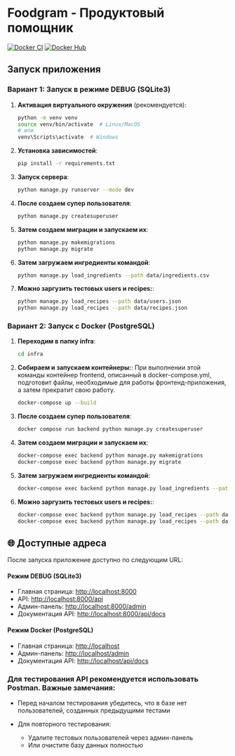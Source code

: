 # Foodgram - Продуктовый помощник

[![Docker CI](https://github.com/Daviiks/foodgram-st/actions/workflows/docker-image.yml/badge.svg)](https://github.com/Daviiks/foodgram-st/actions/workflows/docker-image.yml)
[![Docker Hub](https://img.shields.io/badge/Docker%20Hub-foodgram--backend-blue)](https://hub.docker.com/r/daviiel/foodgram-backend)

## Запуск приложения

### Вариант 1: Запуск в режиме DEBUG (SQLite3)
1. **Активация виртуального окружения** (рекомендуется):
   ```bash
   python -m venv venv
   source venv/bin/activate  # Linux/MacOS
   # или
   venv\Scripts\activate  # Windows
2. **Установка зависимостей**:
   ```bash
   pip install -r requirements.txt
3. **Запуск сервера**:
   ```bash
   python manage.py runserver --mode dev
4. **После создаем супер пользователя**:
   ```bash
   python manage.py createsuperuser
5. **Затем создаем миграции и запускаем их**:
   ```bash
   python manage.py makemigrations
   python manage.py migrate
6. **Затем загружаем ингредиенты командой**:
   ```bash
   python manage.py load_ingredients --path data/ingredients.csv   
7. **Можно заргузить тестовых users и recipes:**:
   ```bash
   python manage.py load_recipes --path data/users.json
   python manage.py load_recipes --path data/recipes.json   


### Вариант 2: Запуск с Docker (PostgreSQL)
1. **Переходим в папку infra**:
   ```bash
   cd infra
2. **Собираем и запускаем контейнеры:**:
При выполнении этой команды контейнер frontend, описанный в docker-compose.yml, подготовит файлы, необходимые для работы фронтенд-приложения, а затем прекратит свою работу.
   ```bash
   docker-compose up --build
3. **После создаем супер пользователя**:
   ```bash
   docker compose run backend python manage.py createsuperuser
4. **Затем создаем миграции и запускаем их**:
   ```bash
   docker-compose exec backend python manage.py makemigrations
   docker-compose exec backend python manage.py migrate
5. **Затем загружаем ингредиенты командой**:
   ```bash
   docker-compose exec backend python manage.py load_ingredients --path data/ingredients.csv   
6. **Можно заргузить тестовых users и recipes:**:
   ```bash
   docker-compose exec backend python manage.py load_recipes --path data/users.json
   docker-compose exec backend python manage.py load_recipes --path data/recipes.json
   
## 🌐 Доступные адреса

После запуска приложение доступно по следующим URL:

#### Режим DEBUG (SQLite3)
- Главная страница: [http://localhost:8000](http://localhost:8000)
- API: [http://localhost:8000/api](http://localhost:8000/api)
- Админ-панель: [http://localhost:8000/admin](http://localhost:8000/admin)
- Документация API: [http://localhost:8000/api/docs](http://localhost:8000/api/docs)

#### Режим Docker (PostgreSQL)
- Главная страница: [http://localhost](http://localhost)
- Админ-панель: [http://localhost/admin](http://localhost/admin)
- Документация API: [http://localhost/api/docs](http://localhost/api/docs)

### Для тестирования API рекомендуется использовать Postman. Важные замечания:

- Перед началом тестирования убедитесь, что в базе нет пользователей, созданных предыдущими тестами

- Для повторного тестирования:
    - Удалите тестовых пользователей через админ-панель
    - Или очистите базу данных полностью

